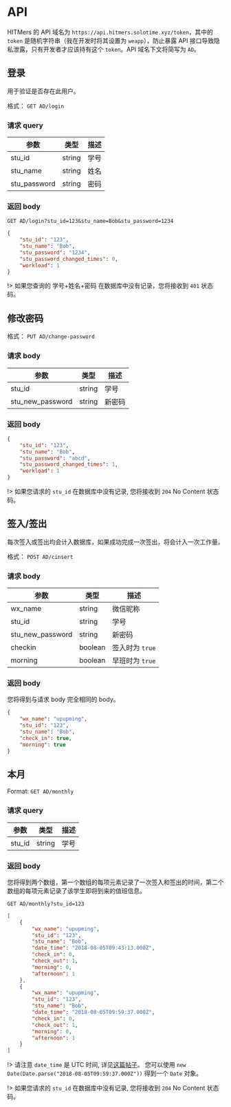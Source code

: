 # API

HITMers 的 API 域名为 `https://api.hitmers.solotime.xyz/token`，其中的 `token` 是随机字符串（我在开发时将其设置为 `weapp`），防止暴露 API 接口导致隐私泄露，只有开发者才应该持有这个 `token`。API 域名下文将简写为 `AD`。

## 登录

用于验证是否存在此用户。

格式： `GET AD/login`

### 请求 query

|参数|类型|描述|
|---------|----|-----------|
|stu_id|string|学号|
|stu_name|string|姓名|
|stu_password|string|密码|

### 返回 body

`GET AD/login?stu_id=123&stu_name=Bob&stu_password=1234`

```json
{
    "stu_id": "123",
    "stu_name": "Bob",
    "stu_password": "1234",
    "stu_password_changed_times": 0,
    "workload": 1
}
```

!> 如果您查询的 学号+姓名+密码 在数据库中没有记录，您将接收到 `401` 状态码。

## 修改密码

格式： `PUT AD/change-password`

### 请求 body

|参数|类型|描述|
|---------|----|-----------|
|stu_id|string|学号|
|stu_new_password|string|新密码|

### 返回 body

```json
{
    "stu_id": "123",
    "stu_name": "Bob",
    "stu_password": "abcd",
    "stu_password_changed_times": 1,
    "workload": 1
}
```
!> 如果您请求的 `stu_id` 在数据库中没有记录, 您将接收到 `204` No Content 状态码。

## 签入/签出

每次签入或签出均会计入数据库，如果成功完成一次签出，将会计入一次工作量。

格式： `POST AD/cinsert`

### 请求 body

|参数|类型|描述|
|---------|----|-----------|
|wx_name|string|微信昵称|
|stu_id|string|学号|
|stu_new_password|string|新密码|
|checkin|boolean|签入时为 `true`|
|morning|boolean|早班时为 `true`|

### 返回 body

您将得到与请求 body 完全相同的 body。

```json
{
    "wx_name": "upupming",
    "stu_id": "123",
    "stu_name": "Bob",
    "check_in": true,
    "morning": true
}
```

## 本月

Format: `GET AD/monthly`

### 请求 query

|参数|类型|描述|
|---------|----|-----------|
|stu_id|string|学号|

### 返回 body

您将得到两个数组，第一个数组的每项元素记录了一次签入和签出的时间，第二个数组的每项元素记录了该学生即将到来的值班信息。

`GET AD/monthly?stu_id=123`

```json
[
    {
        "wx_name": "upupming",
        "stu_id": "123",
        "stu_name": "Bob",
        "date_time": "2018-08-05T09:43:13.000Z",
        "check_in": 0,
        "check_out": 1,
        "morning": 0,
        "afternoon": 1
    },
    {
        "wx_name": "upupming",
        "stu_id": "123",
        "stu_name": "Bob",
        "date_time": "2018-08-05T09:59:37.000Z",
        "check_in": 0,
        "check_out": 1,
        "morning": 0,
        "afternoon": 1
    }
]
```

!> 请注意 `date_time` 是 UTC 时间, 详见[这篇帖子](https://stackoverflow.com/questions/1486476/json-stringify-changes-time-of-date-because-of-utc)。 您可以使用 `new Date(Date.parse("2018-08-05T09:59:37.000Z"))` 得到一个 `Date` 对象。

!> 如果您请求的 `stu_id` 在数据库中没有记录, 您将接收到 `204` No Content 状态码。